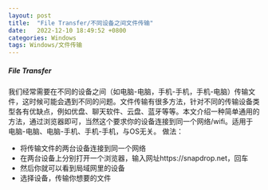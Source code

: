 ```yaml
---
layout: post
title:  "File Transfer/不同设备之间文件传输"
date:   2022-12-10 18:49:52 +0800
categories: Windows  
tags: Windows/文件传输
---
```

##### File Transfer

我们经常需要在不同的设备之间（如电脑-电脑，手机-手机，手机-电脑）传输文件，这时候可能会遇到不同的问题。文件传输有很多方法，针对不同的传输设备类型各有优缺点，例如优盘、聊天软件、云盘、蓝牙等等。本文介绍一种简单通用的方法，通过浏览器即可，当然这个要求你的设备连接到同一个网络/wifi。适用于电脑-电脑、电脑-手机、手机-手机，与OS无关。 做法：

- 将传输文件的两台设备连接到同一个网络
- 在两台设备上分别打开一个浏览器，输入网址https://snapdrop.net，回车
- 然后你就可以看到局域网里的设备
- 选择设备，传输你想要的文件
